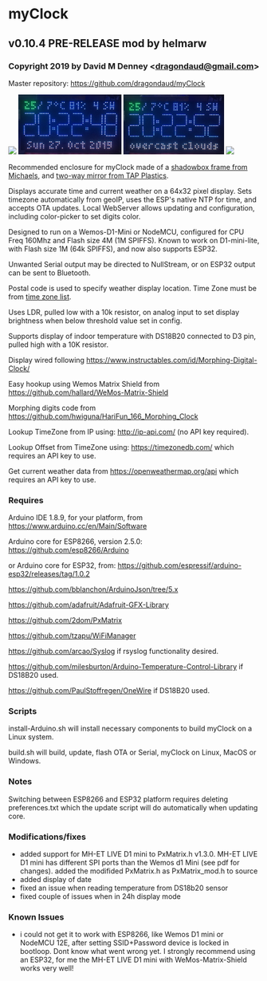 # myClock
## v0.10.4 PRE-RELEASE mod by helmarw
### Copyright 2019 by David M Denney &lt;dragondaud@gmail.com&gt;

Master repository: https://github.com/dragondaud/myClock

<img src="docs/myClock-parts.png" height="120">  <img src="docs/myClock-front_date.png" height="120"> <img src="docs/myClock-front_weather.png" height="120"> <img src="docs/myClock-back.png" height="120">

Recommended enclosure for myClock made of a [shadowbox frame from Michaels](https://www.michaels.com/black-belmont-shadowbox-by-studio-decor/M10468367.html?dwvar_M10468367_size=9%22%20x%209%22&dwvar_M10468367_color=Black), and [two-way mirror from TAP Plastics](https://www.tapplastics.com/product/plastics/cut_to_size_plastic/two_way_mirrored_acrylic/558).

Displays accurate time and current weather on a 64x32 pixel display. Sets timezone automatically from geoIP, uses the ESP's native NTP for time, and accepts OTA updates. Local WebServer allows updating and configuration, including color-picker to set digits color.

Designed to run on a Wemos-D1-Mini or NodeMCU, configured for CPU Freq 160Mhz and Flash size 4M (1M SPIFFS). Known to work on D1-mini-lite, with Flash size 1M (64k SPIFFS), and now also supports ESP32.

Unwanted Serial output may be directed to NullStream, or on ESP32 output can be sent to Bluetooth.

Postal code is used to specify weather display location. Time Zone must be from [time zone list](https://timezonedb.com/time-zones).

Uses LDR, pulled low with a 10k resistor, on analog input to set display brightness when below threshold value set in config.

Supports display of indoor temperature with DS18B20 connected to D3 pin, pulled high with a 10K resistor.

Display wired following https://www.instructables.com/id/Morphing-Digital-Clock/

Easy hookup using Wemos Matrix Shield from https://github.com/hallard/WeMos-Matrix-Shield

Morphing digits code from https://github.com/hwiguna/HariFun_166_Morphing_Clock

Lookup TimeZone from IP using: http://ip-api.com/ (no API key required).

Lookup Offset from TimeZone using: https://timezonedb.com/ which requires an API key to use.

Get current weather data from https://openweathermap.org/api which requires an API key to use.

### Requires

Arduino IDE 1.8.9, for your platform, from https://www.arduino.cc/en/Main/Software

Arduino core for ESP8266, version 2.5.0: https://github.com/esp8266/Arduino

or Arduino core for ESP32, from: https://github.com/espressif/arduino-esp32/releases/tag/1.0.2

https://github.com/bblanchon/ArduinoJson/tree/5.x

https://github.com/adafruit/Adafruit-GFX-Library

https://github.com/2dom/PxMatrix

https://github.com/tzapu/WiFiManager

https://github.com/arcao/Syslog if rsyslog functionality desired.

https://github.com/milesburton/Arduino-Temperature-Control-Library if DS18B20 used.

https://github.com/PaulStoffregen/OneWire if DS18B20 used.

### Scripts

install-Arduino.sh will install necessary components to build myClock on a Linux system.

build.sh will build, update, flash OTA or Serial, myClock on Linux, MacOS or Windows.

### Notes

Switching between ESP8266 and ESP32 platform requires deleting preferences.txt which the update script will do automatically when updating core.

### Modifications/fixes

- added support for MH-ET LIVE D1 mini to PxMatrix.h v1.3.0. MH-ET LIVE D1 mini has different SPI ports than the Wemos d1 Mini (see pdf for changes). added the modifided PxMatrix.h as PxMatrix_mod.h to source
- added display of date
- fixed an issue when reading temperature from DS18b20 sensor
- fixed couple of issues when in 24h display mode

### Known Issues

- i could not get it to work with ESP8266, like Wemos D1 mini or NodeMCU 12E, after setting SSID+Password device is locked in    bootloop. Dont know what went wrong yet. I strongly recommend using an ESP32, for me the MH-ET LIVE D1 mini with WeMos-Matrix-Shield works very well!

